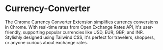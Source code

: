 # Currency-Converter
The Chrome Currency Converter Extension simplifies currency conversions in Chrome. With real-time rates from Open Exchange Rates API, it's user-friendly, supporting popular currencies like USD, EUR, GBP, and INR. Stylishly designed using Tailwind CSS, it's perfect for travelers, shoppers, or anyone curious about exchange rates.
